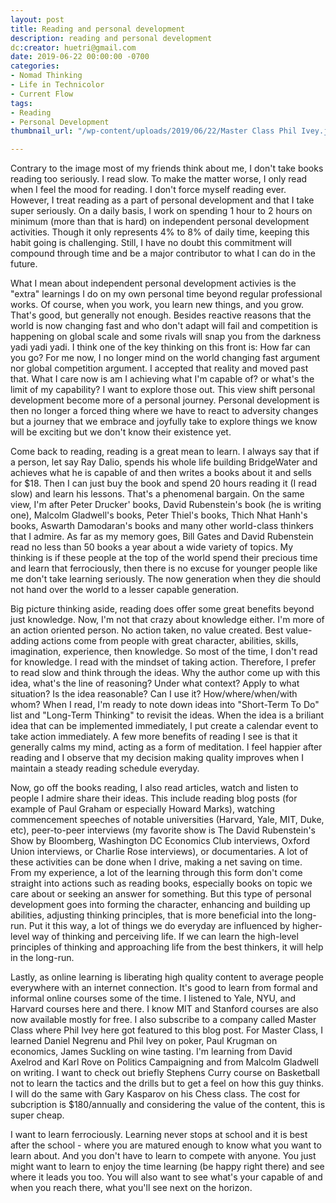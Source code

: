 ```yaml
---
layout: post
title: Reading and personal development
description: reading and personal development
dc:creator: huetri@gmail.com
date: 2019-06-22 00:00:00 -0700
categories:
- Nomad Thinking
- Life in Technicolor
- Current Flow
tags:
- Reading
- Personal Development
thumbnail_url: "/wp-content/uploads/2019/06/22/Master Class Phil Ivey.jpg"

---
```

Contrary to the image most of my friends think about me, I don't take books reading too seriously.  I read slow.  To make the matter worse, I only read when I feel the mood for reading.  I don't force myself reading ever.  However, I treat reading as a part of personal development and that I take super seriously.  On a daily basis, I work on spending 1 hour to 2 hours on minimum (more than that is hard) on independent personal development activities.  Though it only represents 4% to 8% of daily time, keeping this habit going is challenging.  Still, I have no doubt this commitment will compound through time and be a major contributor to what I can do in the future.  

What I mean about independent personal development activies is the "extra" learnings I do on my own personal time beyond regular professional works.  Of course, when you work, you learn new things, and you grow.  That's good, but generally not enough.  Besides reactive reasons that the world is now changing fast and who don't adapt will fail and competition is happening on global scale and some rivals will snap you from the darkness yadi yadi yadi.  I think one of the key thinking on this front is: How far can you go?  For me now, I no longer mind on the world changing fast argument nor global competition argument.  I accepted that reality and moved past that.  What I care now is am I achieving what I'm capable of? or what's the limit of my capability? I want to explore those out.  This view shift personal development become more of a personal journey.  Personal development is then no longer a forced thing where we have to react to adversity changes but a journey that we embrace and joyfully take to explore things we know will be exciting but we don't know their existence yet.  

Come back to reading, reading is a great mean to learn.  I always say that if a person, let say Ray Dalio, spends his whole life building BridgeWater and achieves what he is capable of and then writes a books about it and sells for $18.  Then I can just buy the book and spend 20 hours reading it (I read slow) and learn his lessons.  That's a phenomenal bargain.  On the same view, I'm after Peter Drucker' books, David Rubenstein's book (he is writing one), Malcolm Gladwell's books, Peter Thiel's books, Thich Nhat Hanh's books, Aswarth Damodaran's books and many other world-class thinkers that I admire.  As far as my memory goes, Bill Gates and David Rubenstein read no less than 50 books a year about a wide variety of topics.  My thinking is if these people at the top of the world spend their precious time and learn that ferrociously, then there is no excuse for younger people like me don't take learning seriously.  The now generation when they die should not hand over the world to a lesser capable generation.  

Big picture thinking aside, reading does offer some great benefits beyond just knowledge.  Now, I'm not that crazy about knowledge either.  I'm more of an action oriented person.  No action taken, no value created.  Best value-adding actions come from people with great character, abilities, skills, imagination, experience, then knowledge.  So most of the time, I don't read for knowledge.  I read with the mindset of taking action.  Therefore, I prefer to read slow and think through the ideas.  Why the author come up with this idea, what's the line of reasoning? Under what context? Apply to what situation? Is the idea reasonable? Can I use it? How/where/when/with whom? When I read, I'm ready to note down ideas into "Short-Term To Do" list and "Long-Term Thinking" to revisit the ideas.  When the idea is a briliant idea that can be implemented immediately, I put create a calendar event to take action immediately.  A few more benefits of reading I see is that it generally calms my mind, acting as a form of meditation.  I feel happier after reading and I observe that my decision making quality improves when I maintain a steady reading schedule everyday.  

Now, go off the books reading, I also read articles, watch and listen to people I admire share their ideas.  This include reading blog posts (for example of Paul Graham or especially Howard Marks), watching commencement speeches of notable universities (Harvard, Yale, MIT, Duke, etc), peer-to-peer interviews (my favorite show is The David Rubenstein's Show by Bloomberg, Washington DC Economics Club interviews, Oxford Union interviews, or Charlie Rose interviews), or documentaries.  A lot of these activities can be done when I drive, making a net saving on time.  From my experience, a lot of the learning through this form don't come straight into actions such as reading books, especially books on topic we care about or seeking an answer for something.  But this type of personal development goes into forming the character, enhancing and building up abilities, adjusting thinking principles, that is more beneficial into the long-run.  Put it this way, a lot of things we do everyday are influenced by higher-level way of thinking and perceiving life.  If we can learn the high-level principles of thinking and approaching life from the best thinkers, it will help in the long-run.

Lastly, as online learning is liberating high quality content to average people everywhere with an internet connection.  It's good to learn from formal and informal online courses some of the time.  I listened to Yale, NYU, and Harvard courses here and there.  I know MIT and Stanford courses are also now available mostly for free.  I also subscribe to a company called Master Class where Phil Ivey here got featured to this blog post.  For Master Class, I learned Daniel Negrenu and Phil Ivey on poker, Paul Krugman on economics, James Suckling on wine tasting.  I'm learning from David Axelrod and Karl Rove on Politics Campaigning and from Malcolm Gladwell on writing.  I want to check out briefly Stephens Curry course on Basketball not to learn the tactics and the drills but to get a feel on how this guy thinks.  I will do the same with Gary Kasparov on his Chess class.  The cost for subcription is $180/annually and considering the value of the content, this is super cheap.  

I want to learn ferrociously.  Learning never stops at school and it is best after the school - where you are matured enough to know what you want to learn about.  And you don't have to learn to compete with anyone.  You just might want to learn to enjoy the time learning (be happy right there) and see where it leads you too.  You will also want to see what's your capable of and when you reach there, what you'll see next on the horizon.